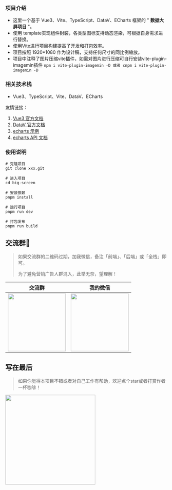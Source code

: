 ### 项目介绍

- 这里一个基于 Vue3、Vite、TypeScript、DataV、ECharts 框架的 " **数据大屏项目** "。
- 使用 template实现组件封装，各类型图标支持动态渲染，可根据自身需求进行替换。
- 使用Vite进行项目构建提高了开发和打包效率。
- 项目按照 1920*1080 作为设计稿，支持任何尺寸的同比例缩放。
- 项目中注释了图片压缩vite插件，如需对图片进行压缩可自行安装vite-plugin-imagemin插件 
  ```npm i vite-plugin-imagemin -D 或者 cnpm i vite-plugin-imagemin -D```

### 相关技术栈

- Vue3、TypeScript、Vite、DataV、ECharts

友情链接：

1.  [Vue3 官方文档](https://composition-api.vuejs.org/zh/api.html#setup)
2.  [DataV 官方文档](http://datav.jiaminghi.com/guide/)
3.  [echarts 示例](https://echarts.apache.org/examples/zh/index.html)
4.  [echarts API 文档](https://echarts.apache.org/zh/api.html#echarts)

### 使用说明
```
# 克隆项目
git clone xxx.git

# 进入项目
cd big-screen

# 安装依赖
pnpm install

# 运行项目
pnpm run dev

# 打包发布
pnpm run build
```
## 交流群🚀

> 如果交流群的二维码过期，加我微信，备注「前端」、「后端」或「全栈」即可。
>
> 为了避免营销广告人群混入，此举无奈，望理解！

| 交流群                                                      | 我的微信                                                       |
| ------------------------------------------------------------ | ------------------------------------------------------------ |
| <img src="https://raw.githubusercontent.com/huadw/images/main/group.png" height="180px"/> | <img src="https://raw.githubusercontent.com/huadw/images/main/me.png" height="180px"/> |

## 写在最后
> 如果你觉得本项目不错或者对自己工作有帮助，欢迎点个star或者打赏作者一杯咖啡！
<img src="https://raw.githubusercontent.com/huadw/images/main/pay.jpg" height="280px"/> 



